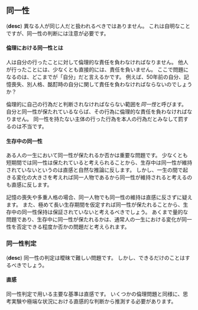 ## 同一性
(**desc**)
異なる人が同じ人だと扱われるべきではありません。
これは自明なことですが、同一性の判断には注意が必要です。

#### 倫理における同一性とは
人は自分の行ったことに対して倫理的な責任を負わなければなりません。
他人が行ったことには、少なくとも直接的には、責任を負いません。
ここで問題になるのは、どこまでが「自分」だと言えるかです。
例えば、50年前の自分、記憶喪失、別人格、酩酊時の自分に関して責任を負わなければならないのでしょうか？

倫理的に自己の行為だと判断されなければならない範囲を*同一性*と呼びます。
自分と同一性が保たれているならば、その行為に倫理的な責任を負わなければなりません。
同一性を持たない主体の行った行為を本人の行為だとみなして罰するのは不当です。

#### 生存中の同一性
ある人の一生において同一性が保たれるか否かは重要な問題です。
少なくとも短期間では同一性は保たれていると考えられることから、生存中は同一性が維持されていないというのは直感と自然な推論に反します。
しかし、一生の間で起きる変化の大きさを考えれば同一人物であるから同一性が維持されると考えるのも直感に反します。

記憶の喪失や多重人格の場合、同一人物でも同一性の維持は直感に反さずに疑えます。
また、極めて長い生存期間を仮定すれば同一性が保たれることから、生存中の同一性保持は保証されていないと考えるべきでしょう。
あくまで量的な問題であり、生存中に同一性が保たれるかは、通常人の一生における変化が同一性を否定できる程度か否かの問題だと考えられます。

### 同一性判定
(**desc**)
同一性の判定は曖昧で難しい問題です。
しかし、できるだけのことはするべきでしょう。

#### 直感
同一性判定で用いる主要な基準は直感です。
いくつかの倫理問題と同様に、思考実験や極端な状況における直感的な判断から推測する必要があります。

